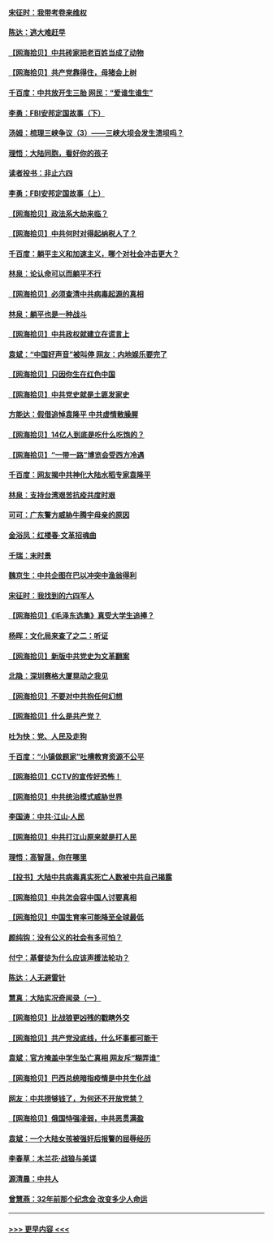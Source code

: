 #### [宋征时：我带考卷来维权](../pages/nsc993/n12994088.md?t=06030352) 
#### [陈达：逃大难赶早](../pages/nsc993/n12993569.md?t=06030352) 
#### [【网海拾贝】中共砖家把老百姓当成了动物](../pages/nsc993/n12993483.md?t=06030352) 
#### [【网海拾贝】共产党靠得住，母猪会上树](../pages/nsc993/n12990730.md?t=06030352) 
#### [千百度：中共放开生三胎 网民：“爱谁生谁生”](../pages/nsc993/n12990644.md?t=06030352) 
#### [李勇：FBI安邦定国故事（下）](../pages/nsc993/n12987854.md?t=06030352) 
#### [汤姆：梳理三峡争议（3）——三峡大坝会发生溃坝吗？](../pages/nsc993/n12989806.md?t=06030352) 
#### [理悟：大陆同胞，看好你的孩子](../pages/nsc993/n12989778.md?t=06030352) 
#### [读者投书：非止六四](../pages/nsc993/n12989673.md?t=06030352) 
#### [李勇：FBI安邦定国故事（上）](../pages/nsc993/n12987749.md?t=06030352) 
#### [【网海拾贝】政法系大劫来临？](../pages/nsc993/n12987596.md?t=06030352) 
#### [【网海拾贝】中共何时对得起纳税人了？](../pages/nsc993/n12985578.md?t=06030352) 
#### [千百度：躺平主义和加速主义，哪个对社会冲击更大？](../pages/nsc993/n12985512.md?t=06030352) 
#### [林泉：论认命可以而躺平不行](../pages/nsc993/n12985505.md?t=06030352) 
#### [【网海拾贝】必须查清中共病毒起源的真相](../pages/nsc993/n12984276.md?t=06030352) 
#### [林泉：躺平也是一种战斗](../pages/nsc993/n12984194.md?t=06030352) 
#### [【网海拾贝】中共政权就建立在谎言上](../pages/nsc993/n12981880.md?t=06030352) 
#### [袁斌：“中国好声音”被叫停 网友：内地娱乐要完了](../pages/nsc993/n12981826.md?t=06030352) 
#### [【网海拾贝】只因你生在红色中国](../pages/nsc993/n12979096.md?t=06030352) 
#### [【网海拾贝】中共党史就是土匪发家史](../pages/nsc993/n12976478.md?t=06030352) 
#### [方能达：假借追悼袁隆平 中共虚情散臊腥](../pages/nsc993/n12976396.md?t=06030352) 
#### [【网海拾贝】14亿人到底是吃什么吃饱的？](../pages/nsc993/n12974125.md?t=06030352) 
#### [【网海拾贝】“一带一路”博览会受西方冷遇](../pages/nsc993/n12971787.md?t=06030352) 
#### [千百度：网友揭中共神化大陆水稻专家袁隆平](../pages/nsc993/n12971733.md?t=06030352) 
#### [林泉：支持台湾艰苦抗疫共度时艰](../pages/nsc993/n12971350.md?t=06030352) 
#### [可可：广东警方威胁牛腾宇母亲的原因](../pages/nsc993/n12971100.md?t=06030352) 
#### [金浴凤：红楼春·文革招魂曲](../pages/nsc993/n12970354.md?t=06030352) 
#### [千瑞：末时景](../pages/nsc993/n12970337.md?t=06030352) 
#### [魏京生：中共企图在巴以冲突中渔翁得利](../pages/nsc993/n12970286.md?t=06030352) 
#### [宋征时：我找到的六四军人](../pages/nsc993/n12970213.md?t=06030352) 
#### [【网海拾贝】《毛泽东选集》真受大学生追捧？](../pages/nsc993/n12968779.md?t=06030352) 
#### [杨晖：文化局来查了之二：听证](../pages/nsc993/n12966528.md?t=06030352) 
#### [【网海拾贝】新版中共党史为文革翻案](../pages/nsc993/n12967526.md?t=06030352) 
#### [北隐：深圳赛格大厦晃动之我见](../pages/nsc993/n12967393.md?t=06030352) 
#### [【网海拾贝】不要对中共抱任何幻想](../pages/nsc993/n12965222.md?t=06030352) 
#### [【网海拾贝】什么是共产党？](../pages/nsc993/n12962781.md?t=06030352) 
#### [吐为快：党、人民及走狗](../pages/nsc993/n12962747.md?t=06030352) 
#### [千百度：“小镇做题家”吐槽教育资源不公平](../pages/nsc993/n12962705.md?t=06030352) 
#### [【网海拾贝】CCTV的宣传好恐怖！](../pages/nsc993/n12959984.md?t=06030352) 
#### [【网海拾贝】中共统治模式威胁世界](../pages/nsc993/n12957622.md?t=06030352) 
#### [李国涛：中共‧江山‧人民](../pages/nsc993/n12957502.md?t=06030352) 
#### [【网海拾贝】中共打江山原来就是打人民](../pages/nsc993/n12954345.md?t=06030352) 
#### [理悟：高智晟，你在哪里](../pages/nsc993/n12953115.md?t=06030352) 
#### [【投书】大陆中共病毒真实死亡人数被中共自己揭露](../pages/nsc993/n12953050.md?t=06030352) 
#### [【网海拾贝】中共怎会容中国人讨要真相](../pages/nsc993/n12952161.md?t=06030352) 
#### [【网海拾贝】中国生育率可能降至全球最低](../pages/nsc993/n12948793.md?t=06030352) 
#### [颜纯钩：没有公义的社会有多可怕？](../pages/nsc993/n12947626.md?t=06030352) 
#### [付宁：基督徒为什么应该声援法轮功？](../pages/nsc993/n12947233.md?t=06030352) 
#### [陈达：人无避雷针](../pages/nsc993/n12947098.md?t=06030352) 
#### [慧真：大陆实况奇闻录（一）](../pages/nsc993/n12945811.md?t=06030352) 
#### [【网海拾贝】比战狼更凶残的戳瞎外交](../pages/nsc993/n12945717.md?t=06030352) 
#### [【网海拾贝】共产党没底线，什么坏事都可能干](../pages/nsc993/n12942090.md?t=06030352) 
#### [袁斌：官方掩盖中学生坠亡真相 网友斥“糊弄谁”](../pages/nsc993/n12942029.md?t=06030352) 
#### [【网海拾贝】巴西总统暗指疫情是中共生化战](../pages/nsc993/n12938999.md?t=06030352) 
#### [网友：中共捞够钱了，为何还不开放党禁？](../pages/nsc993/n12938952.md?t=06030352) 
#### [【网海拾贝】俄国恃强凌弱，中共恶贯满盈](../pages/nsc993/n12936626.md?t=06030352) 
#### [袁斌：一个大陆女孩被强奸后报警的屈辱经历](../pages/nsc993/n12936547.md?t=06030352) 
#### [李春草：木兰花·战狼与美谍](../pages/nsc993/n12935995.md?t=06030352) 
#### [源清晨：中共人](../pages/nsc993/n12935589.md?t=06030352) 
#### [曾慧燕：32年前那个纪念会 改变多少人命运](../pages/nsc993/n12934233.md?t=06030352) 

----
#### [ >>> 更早内容 <<< ](../indexes/nsc993-earlier.md)
